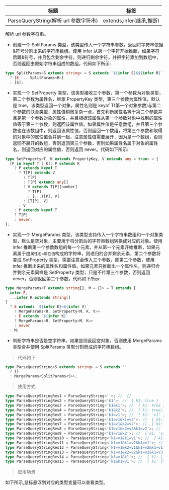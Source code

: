 | 标题                                  | 标签                     |
| ------------------------------------- | ------------------------ |
| ParseQueryString(解析 url 参数字符串) | extends,infer(继承,推断) |

解析 url 参数字符串。

- 创建一个 SplitParams 类型，该类型传入一个字符串参数，返回将字符串依据&符号分割出来的字符串数组。使用 infer 从第一个字符开始推断，如果字符后跟&符号，并且包含剩余字符，则递归剩余字符，并把字符添加到数组中，否则返回由原始字符串组成的数组，代码如下所示:

```ts
type SplitParams<S extends string> = S extends `${infer E}&${infer R}`
  ? [E, ...SplitParams<R>]
  : [S];
```

- 实现一个 SetProperty 类型，该类型接收三个参数，第一个参数为对象类型，第二个参数为属性名，继承 PropertyKey 类型，第三个参数为属性值，默认是 true。该类型返回一个对象，属性名则是 keyof T(第一个对象参数)与第二个参数的联合类型，属性值稍微复杂一点，首先判断属性名等于第二个参数并且是第一个参数对象的属性，并且根据该属性从第一个参数对象中找到的属性值等于第三个参数，则返回该属性值。如果属性值是任意数组，并且第三个参数也在该数组中，则返回该属性值，否则返回一个数组，将第三个参数和取得的对象中的属性值合并到一起，注意属性值需要展开，因为是一个数组，否则返回不展开的数组，否则返回第三个参数，否则如果属性名属于对象的属性名，则返回对应的属性值，否则返回 never。代码如下所示:

```ts
type SetProperty<T, K extends PropertyKey, V extends any = true> = {
  [P in keyof T | K]: P extends K
    ? P extends keyof T
      ? T[P] extends V
        ? T[P]
        : T[P] extends any[]
        ? V extends T[P][number]
          ? T[P]
          : [...T[P], V]
        : [T[P], V]
      : V
    : P extends keyof T
    ? T[P]
    : never;
};
```

- 实现一个 MergeParams 类型，该类型支持传入一个字符串数组和一个对象类型，默认是空对象，主要用于将分割后的字符串数组转换成对应的对象。使用 infer 推断第一个参数数组的每一个元素，并从第一个元素开始推断，如果元素属于由`属性名=属性值`构成的字符串，则递归的合并剩余元素，第二个参数将变成 SetProperty 类型，需要注意会传入三个参数，即第二个参数，使用 infer 推断出来的属性名和属性值。如果元素只推断出一个属性名，则递归合并剩余元素同样是 SetProperty 类型，只是不传第三个参数，否则返回 never，否则返回第二个参数。代码如下所示:

```ts
type MergeParams<T extends string[], M = {}> = T extends [
  infer E,
  ...infer R extends string[]
]
  ? E extends `${infer K}=${infer V}`
    ? MergeParams<R, SetProperty<M, K, V>>
    : E extends `${infer K}`
    ? MergeParams<R, SetProperty<M, K>>
    : never
  : M;
```

- 判断字符串是否是空字符串，如果是则返回空对象，否则使用 MergeParams 类型合并使用 SplitParams 类型分割而成的字符串数组。

> 代码如下:

```ts
type ParseQueryString<S extends string> = S extends ''
  ? {}
  : MergeParams<SplitParams<S>>;
```

> 使用方式:

```ts
type ParseQueryStringRes1 = ParseQueryString<''>; //  {}
type ParseQueryStringRes2 = ParseQueryString<'k1'>; //  { k1: true }
type ParseQueryStringRes3 = ParseQueryString<'k1&k1'>; //  { k1: true }
type ParseQueryStringRes4 = ParseQueryString<'k1&k2'>; //  { k1: true; k2: true }
type ParseQueryStringRes5 = ParseQueryString<'k1=v1'>; //  { k1: 'v1' }
type ParseQueryStringRes6 = ParseQueryString<'k1=v1&k1=v2'>; //  { k1: ['v1', 'v2'] }
type ParseQueryStringRes7 = ParseQueryString<'k1=v1&k2=v2'>; //  { k1: 'v1'; k2: 'v2' }
type ParseQueryStringRes8 = ParseQueryString<'k1=v1&k2=v2&k1=v2'>; //  { k1: ['v1', 'v2']; k2: 'v2' }
type ParseQueryStringRes9 = ParseQueryString<'k1=v1&k2'>; //  { k1: 'v1'; k2: true }
type ParseQueryStringRes10 = ParseQueryString<'k1=v1&k1=v1'>; //  { k1: 'v1' }
type ParseQueryStringRes11 = ParseQueryString<'k1=v1&k1=v2&k1=v1'>; //  { k1: ['v1', 'v2'] }
type ParseQueryStringRes12 = ParseQueryString<'k1=v1&k2=v1&k1=v2&k1=v1'>; //  { k1: ['v1', 'v2']; k2: 'v1' }
type ParseQueryStringRes13 = ParseQueryString<'k1=v1&k2=v2&k1=v2&k1=v3'>; //  { k1: ['v1', 'v2', 'v3']; k2: 'v2' }
type ParseQueryStringRes14 = ParseQueryString<'k1=v1&k1'>; //  { k1: ['v1', true] }
type ParseQueryStringRes15 = ParseQueryString<'k1&k1=v1'>; //  { k1: [true, 'v1'] }
```

> 应用场景

如下所示,鼠标悬浮到对应的类型变量可以查看类型。

<div class="code-editor" data-url="codes/typescript/demo/ParseQueryString.ts" data-language="typescript"></div>

